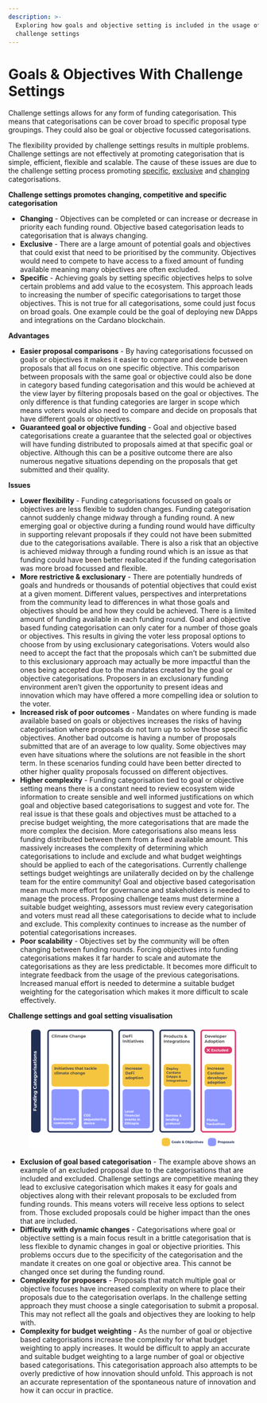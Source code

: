 ```yaml
---
description: >-
  Exploring how goals and objective setting is included in the usage of
  challenge settings
---
```


# Goals & Objectives With Challenge Settings

Challenge settings allows for any form of funding categorisation. This means that categorisations can be cover broad to specific proposal type groupings. They could also be goal or objective focussed categorisations.

The flexibility provided by challenge settings results in multiple problems. Challenge settings are not effectively at promoting categorisation that is simple, efficient, flexible and scalable. The cause of these issues are due to the challenge setting process promoting [specific](https://docs.catalystcontributors.org/idea-categorisation-analysis/categorisation-approaches/broad-vs-specific-categorisations), [exclusive](https://docs.catalystcontributors.org/idea-categorisation-analysis/categorisation-approaches/inclusive-vs-exclusive-categorisations) and [changing](https://docs.catalystcontributors.org/idea-categorisation-analysis/categorisation-approaches/recurring-vs-changing-categorisations) categorisations.



**Challenge settings promotes changing, competitive and specific categorisation**

* **Changing** - Objectives can be completed or can increase or decrease in priority each funding round. Objective based categorisation leads to categorisation that is always changing.
* **Exclusive** - There are a large amount of potential goals and objectives that could exist that need to be prioritised by the community. Objectives would need to compete to have access to a fixed amount of funding available meaning many objectives are often excluded.
* **Specific** - Achieving goals by setting specific objectives helps to solve certain problems and add value to the ecosystem. This approach leads to increasing the number of specific categorisations to target those objectives. This is not true for all categorisations, some could just focus on broad goals. One example could be the goal of deploying new DApps and integrations on the Cardano blockchain.



**Advantages**

* **Easier proposal comparisons** - By having categorisations focussed on goals or objectives it makes it easier to compare and decide between proposals that all focus on one specific objective. This comparison between proposals with the same goal or objective could also be done in category based funding categorisation and this would be achieved at the view layer by filtering proposals based on the goal or objectives. The only difference is that funding categories are larger in scope which means voters would also need to compare and decide on proposals that have different goals or objectives.
* **Guaranteed goal or objective funding** - Goal and objective based categorisations create a guarantee that the selected goal or objectives will have funding distributed to proposals aimed at that specific goal or objective. Although this can be a positive outcome there are also numerous negative situations depending on the proposals that get submitted and their quality.



**Issues**

* **Lower flexibility** - Funding categorisations focussed on goals or objectives are less flexible to sudden changes. Funding categorisation cannot suddenly change midway through a funding round. A new emerging goal or objective during a funding round would have difficulty in supporting relevant proposals if they could not have been submitted due to the categorisations available. There is also a risk that an objective is achieved midway through a funding round which is an issue as that funding could have been better reallocated if the funding categorisation was more broad focussed and flexible.
* **More restrictive & exclusionary** - There are potentially hundreds of goals and hundreds or thousands of potential objectives that could exist at a given moment. Different values, perspectives and interpretations from the community lead to differences in what those goals and objectives should be and how they could be achieved. There is a limited amount of funding available in each funding round. Goal and objective based funding categorisation can only cater for a number of those goals or objectives. This results in giving the voter less proposal options to choose from by using exclusionary categorisations. Voters would also need to accept the fact that the proposals which can’t be submitted due to this exclusionary approach may actually be more impactful than the ones being accepted due to the mandates created by the goal or objective categorisations. Proposers in an exclusionary funding environment aren’t given the opportunity to present ideas and innovation which may have offered a more compelling idea or solution to the voter.
* **Increased risk of poor outcomes** - Mandates on where funding is made available based on goals or objectives increases the risks of having categorisation where proposals do not turn up to solve those specific objectives. Another bad outcome is having a number of proposals submitted that are of an average to low quality. Some objectives may even have situations where the solutions are not feasible in the short term. In these scenarios funding could have been better directed to other higher quality proposals focussed on different objectives.
* **Higher complexity** - Funding categorisation tied to goal or objective setting means there is a constant need to review ecosystem wide information to create sensible and well informed justifications on which goal and objective based categorisations to suggest and vote for. The real issue is that these goals and objectives must be attached to a precise budget weighting, the more categorisations that are made the more complex the decision. More categorisations also means less funding distributed between them from a fixed available amount. This massively increases the complexity of determining which categorisations to include and exclude and what budget weightings should be applied to each of the categorisations. Currently challenge settings budget weightings are unilaterally decided on by the challenge team for the entire community! Goal and objective based categorisation mean much more effort for governance and stakeholders is needed to manage the process. Proposing challenge teams must determine a suitable budget weighting, assessors must review every categorisation and voters must read all these categorisations to decide what to include and exclude. This complexity continues to increase as the number of potential categorisations increases.
* **Poor scalability** - Objectives set by the community will be often changing between funding rounds. Forcing objectives into funding categorisations makes it far harder to scale and automate the categorisations as they are less predictable. It becomes more difficult to integrate feedback from the usage of the previous categorisations. Increased manual effort is needed to determine a suitable budget weighting for the categorisation which makes it more difficult to scale effectively.



**Challenge settings and goal setting visualisation**

<figure><img src="../.gitbook/assets/challenges-and-goals.png" alt=""><figcaption></figcaption></figure>

* **Exclusion of goal based categorisation** - The example above shows an example of an excluded proposal due to the categorisations that are included and excluded. Challenge settings are competitive meaning they lead to exclusive categorisation which makes it easy for goals and objectives along with their relevant proposals to be excluded from funding rounds. This means voters will receive less options to select from. Those excluded proposals could be higher impact than the ones that are included.
* **Difficulty with dynamic changes** - Categorisations where goal or objective setting is a main focus result in a brittle categorisation that is less flexible to dynamic changes in goal or objective priorities. This problems occurs due to the specificity of the categorisation and the mandate it creates on one goal or objective area. This cannot be changed once set during the funding round.
* **Complexity for proposers** - Proposals that match multiple goal or objective focuses have increased complexity on where to place their proposals due to the categorisation overlaps. In the challenge setting approach they must choose a single categorisation to submit a proposal. This may not reflect all the goals and objectives they are looking to help with.
* **Complexity for budget weighting** - As the number of goal or objective based categorisations increase the complexity for what budget weighting to apply increases. It would be difficult to apply an accurate and suitable budget weighting to a large number of goal or objective based categorisations. This categorisation approach also attempts to be overly predictive of how innovation should unfold. This approach is not an accurate representation of the spontaneous nature of innovation and how it can occur in practice.
